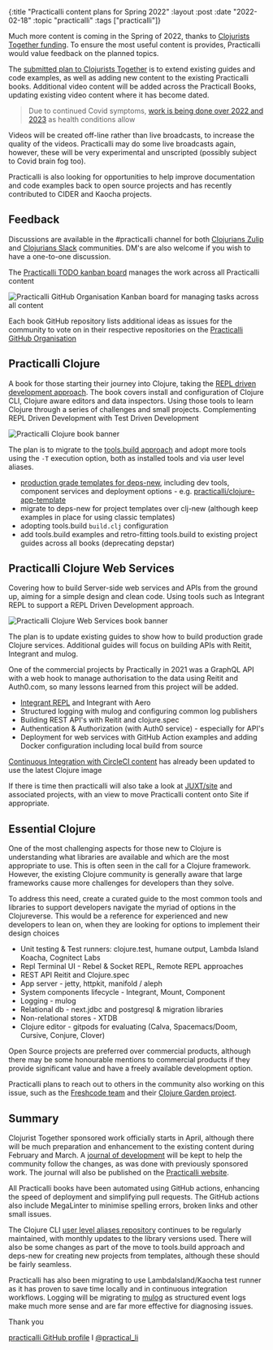 {:title "Practicalli content plans for Spring 2022"
:layout :post
:date "2022-02-18"
:topic "practicalli"
:tags  ["practicalli"]}

Much more content is coming in the Spring of 2022, thanks to [Clojurists Together funding](https://www.clojuriststogether.org/news/q1-2022-funding-announcement/).  To ensure the most useful content is provides, Practicalli would value feedback on the planned topics.

The [submitted plan to Clojurists Together](https://www.clojuriststogether.org/news/q1-2022-funding-announcement/) is to extend existing guides and code examples, as well as adding new content to the existing Practicalli books.  Additional video content will be added across the Practicall Books, updating existing video content where it has become dated.

> Due to continued Covid symptoms, [work is being done over 2022 and 2023](https://github.com/practicalli/clojurists-together-journal/blob/summer-2022/2022-2023-updates.md) as health conditions allow

Videos will be created off-line rather than live broadcasts, to increase the quality of the videos.  Practicalli may do some live broadcasts again, however, these will be very experimental and unscripted (possibly subject to Covid brain fog too).

Practicalli is also looking for opportunities to help improve documentation and code examples back to open source projects and has recently contributed to CIDER and Kaocha projects.

<!-- more -->

## Feedback

Discussions are available in the #practicalli channel for both [Clojurians Zulip](https://clojurians.zulipchat.com/#narrow/stream/practicalli) and [Clojurians Slack](https://clojurians.slack.com/messages/practicalli) communities.  DM's are also welcome if you wish to have a one-to-one discussion.

The [Practicalli TODO kanban board](https://github.com/orgs/practicalli/projects/2/ "GitHub Project Kanban board") manages the work across all Practicalli content

![Practicalli GitHub Organisation Kanban board for managing tasks across all content](https://raw.githubusercontent.com/practicalli/graphic-design/live/github/practicalli-organisation-github-kanban-board.png)

Each book GitHub repository lists additional ideas as issues for the community to vote on in their respective repositories on the [Practicalli GitHub Organisation](https://github.com/practicalli/)


## Practicalli Clojure

A book for those starting their journey into Clojure, taking the [REPL driven development approach](https://practical.li/clojure/repl-driven-development.html).  The book covers install and configuration of Clojure CLI, Clojure aware editors and data inspectors.  Using those tools to learn Clojure through a series of challenges and small projects.  Complementing REPL Driven Development with Test Driven Development

![Practicalli Clojure book banner](https://raw.githubusercontent.com/practicalli/graphic-design/live/clojure/clojure-repl-workflow-concept.png)

The plan is to migrate to the [tools.build approach](https://clojure.org/guides/tools_build) and adopt more tools using the `-T` execution option, both as installed tools and via user level aliases.

* [production grade templates for deps-new](https://github.com/practicalli/clojure/issues/404), including dev tools, component services and deployment options - e.g. [practicalli/clojure-app-template](https://github.com/practicalli/clojure-app-template)
* migrate to deps-new for project templates over clj-new (although keep examples in place for using classic templates)
* adopting tools.build `build.clj` configuration
* add tools.build examples and retro-fitting tools.build to existing project guides across all books (deprecating depstar)


## Practicalli Clojure Web Services

Covering how to build Server-side web services and APIs from the ground up, aiming for a simple design and clean code.  Using tools such as Integrant REPL to support a REPL Driven Development approach.

![Practicalli Clojure Web Services book banner](https://raw.githubusercontent.com/practicalli/graphic-design/live/book-covers/practicalli-clojure-web-service-book-banner-dark.png#only-dark)

The plan is to update existing guides to show how to build production grade Clojure services.  Additional guides will focus on building APIs with Reitit, Integrant and mulog.

One of the commercial projects by Practically in 2021 was a GraphQL API with a web hook to manage authorisation to the data using Reitit and Auth0.com, so many lessons learned from this project will be added.

* [Integrant REPL](https://practical.li/clojure-web-services/repl-driven-development/integrant-repl/) and Integrant with Aero
* Structured logging with mulog and configuring common log publishers
* Building REST API's with Reitit and clojure.spec
* Authentication & Authorization (with Auth0 service) - especially for API's
* Deployment for web services with GitHub Action examples and adding Docker configuration including local build from source

[Continuous Integration with CircleCI content](https://practical.li/clojure/continuous-integration/circle-ci/) has already been updated to use the latest Clojure image

If there is time then practicalli will also take a look at [JUXT/site](https://github.com/juxt/site) and associated projects, with an view to move Practicalli content onto Site if appropriate.


## Essential Clojure

One of the most challenging aspects for those new to Clojure is understanding what libraries are available and which are the most appropriate to use.  This is often seen in the call for a Clojure framework.  However, the existing Clojure community is generally aware that large frameworks cause more challenges for developers than they solve.

To address this need, create a curated guide to the most common tools and libraries to support developers navigate the myriad of options in the Clojureverse.  This would be a reference for experienced and new developers to lean on, when they are looking for options to implement their design choices

* Unit testing & Test runners: clojure.test, humane output, Lambda Island Koacha, Cognitect Labs
* Repl Terminal UI - Rebel & Socket REPL, Remote REPL approaches
* REST API Reitit and Clojure.spec
* App server - jetty, httpkit, manifold / aleph
* System components lifecycle - Integrant, Mount, Component
* Logging - mulog
* Relational db - next.jdbc and postgresql & migration libraries
* Non-relational stores - XTDB
* Clojure editor - gitpods for evaluating (Calva, Spacemacs/Doom, Cursive, Conjure, Clover)

Open Source projects are preferred over commercial products, although there may be some honourable mentions to commercial products if they provide significant value and have a freely available development option.

Practicalli plans to reach out to others in the community also working on this issue, such as the [Freshcode team](https://freshcodeit.com/portfolio#!/tab/338930672-5) and their [Clojure Garden project](https://github.com/clojure-garden/clojure-garden).


## Summary

Clojurist Together sponsored work officially starts in April, although there will be much preparation and enhancement to the existing content  during February and March.  A [journal of development](https://github.com/practicalli/clojurists-together-journal) will be kept to help the community follow the changes, as was done with previously sponsored work.  The journal will also be published on the [Practicalli website](https://practical.li/).

All Practicalli books have been automated using GitHub actions, enhancing the speed of deployment and simplifying pull requests.  The GitHub actions also include MegaLinter to minimise spelling errors, broken links and other small issues.

The Clojure CLI [user level aliases repository](https://github.com/practicalli/clojure-deps-edn) continues to be regularly maintained, with monthly updates to the library versions used.  There will also be some changes as part of the move to tools.build approach and deps-new for creating new projects from templates, although these should be fairly seamless.

Practicalli has also been migrating to use LambdaIsland/Kaocha test runner as it has proven to save time locally and in continuous integration workflows.  Logging will be migrating to [mulog](https://github.com/BrunoBonacci/mulog) as structured event logs make much more sense and are far more effective for diagnosing issues.

Thank you

[practicalli GitHub profile](https://github.com/practicalli) I [@practical_li](https://twitter.com/practical_li)
